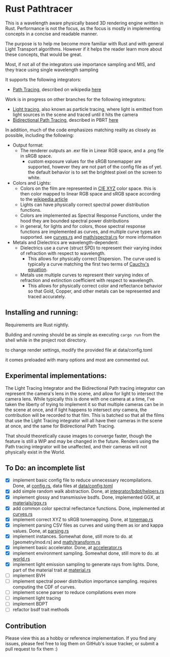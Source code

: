 # Rust Pathtracer

This is a wavelength aware physically based 3D rendering engine written in Rust. Performance is not the focus, as the focus is mostly in implementing concepts in a concise and readable manner.

The purpose is to help me become more familiar with Rust and with general Light Transport algorithms. However if it helps the reader learn more about these concepts, that would be great.

Most, if not all of the integrators use importance sampling and MIS, and they trace using single wavelength sampling

It supports the following integrators:
* [Path Tracing](src/integrator/pt.rs), described on wikipedia [here](https://en.wikipedia.org/wiki/Path_tracing)

Work is in progress on other branches for the following integrators:
* [Light tracing](src/integrator/lt.rs), also known as particle tracing, where light is emitted from light sources in the scene and traced until it hits the camera
* [Bidirectional Path Tracing](src/integrator/bdpt/mod.rs), described in PBRT [here](http://www.pbr-book.org/3ed-2018/Light_Transport_III_Bidirectional_Methods/Bidirectional_Path_Tracing.html)

In addition, much of the code emphasizes matching reality as closely as possible, including the following:
* Output format:
  * The renderer outputs an .exr file in Linear RGB space, and a .png file in sRGB space.
    * custom exposure values for the sRGB tonemapper are supported, however they are not part of the config file as of yet. the default behavior is to set the brightest pixel on the screen to white.
* Colors and Lights:
  * Colors on the film are represented in [CIE XYZ](https://en.wikipedia.org/wiki/CIE_1931_color_space) color space. this is then color mapped to linear RGB space and sRGB space according to the [wikipedia article](https://en.wikipedia.org/wiki/SRGB)
  * Lights can have physically correct spectral power distribution functions.
  * Colors are implemented as Spectral Response Functions, under the hood they are bounded spectral power distributions
  * in general, for lights and for colors, those spectral response functions are implemented as curves, and multiple curve types are supported. see [curves.rs](src/curves.rs) and [math/spectral.rs](src/math/spectral.rs) for more information
* Metals and Dielectrics are wavelength-dependent:
  * Dielectrics use a curve (struct SPD) to represent their varying index of refraction with respect to wavelength.
    * This allows for physically correct Dispersion. The curve used is typically a curve matching the first two terms of [Cauchy's equation](https://en.wikipedia.org/wiki/Cauchy%27s_equation).
  * Metals use multiple curves to represent their varying index of refraction and extinction coefficient with respect to wavelength.
    * This allows for physically correct color and reflectance behavior so that Gold, Copper, and other metals can be represented and traced accurately.


## Installing and running:

Requirements are Rust nightly.

Building and running should be as simple as executing `cargo run` from the shell while in the project root directory.

to change render settings, modify the provided file at data/config.toml

it comes preloaded with many options and most are commented out.


## Experimental implementations:

The Light Tracing Integrator and the Bidirectional Path tracing integrator can represent the camera's lens in the scene, and allow for light to intersect the camera lens. While typically this is done with one camera at a time, I've taken the liberty of trying to implement it so that multiple cameras can be in the scene at once, and if light happens to intersect *any* camera, the contribution will be recorded to that film. This is batched so that all the films that use the Light Tracing integrator will all have their cameras in the scene at once, and the same for Bidirectional Path Tracing.

That should theoretically cause images to converge faster, though the feature is still a WIP and may be changed in the future. Renders using the Path tracing integrator will be unaffected, and their cameras will not physically exist in the World.


## To Do: an incomplete list
- [x] implement basic config file to reduce unnecessary recompilations. Done, at [config.rs](src/config.rs), data files at [data/config.toml](data/config.toml)
- [x] add simple random walk abstraction. Done, at [integrator/bdpt/helpers.rs](src/integrator/bdpt/helpers.rs)
- [x] implement glossy and transmissive bsdfs. Done, implemented GGX, at [materials/ggx.rs](src/materials/ggx.rs)
- [x] add common color spectral reflectance functions. Done, implemented at [curves.rs](src/curves.rs)
- [x] implement correct XYZ to sRGB tonemapping. Done, at [tonemap.rs](src/tonemap.rs)
- [x] implement parsing CSV files as curves and using them as ior and kappa values. Done, at [parsing.rs](src/parsing.rs)
- [x] implement instances. Somewhat done, still more to do. at [geometry/mod.rs] and [math/transform.rs](src/math/transform.rs)
- [x] implement basic accelerator. Done, at [accelerator.rs](src/accelerator.rs)
- [x] implement environment sampling. Somewhat done, still more to do. at [world.rs](src/world.rs)
- [x] implement light emission sampling to generate rays from lights. Done, part of the material trait at [material.rs](src/material.rs)
- [ ] implement BVH
- [ ] implement spectral power distribution importance sampling. requires computing the CDF of curves.
- [ ] implement scene parser to reduce compilations even more
- [ ] implement light tracing
- [ ] implement BDPT
- [ ] refactor bsdf trait methods

## Contribution

Please view this as a hobby or reference implementation. If you find any issues, please feel free to log them on GitHub's issue tracker, or submit a pull request to fix them :)
